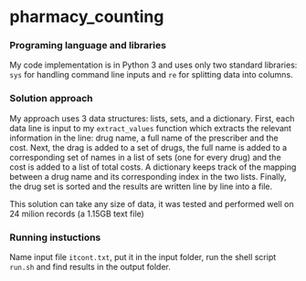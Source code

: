 # pharmacy_counting
### Programing language and libraries
My code implementation is in Python 3 and uses only two standard libraries: `sys` for handling command line inputs and `re` for splitting data into columns.
### Solution approach
My approach uses 3 data structures: lists, sets, and a dictionary.
First, each data line is input to my `extract_values` function which extracts the relevant information in the line: drug name, a full name of the prescriber and the cost.
Next, the drag is added to a set of drugs, the full name is added to a corresponding set of names in a list of sets (one for every drug) and the cost is added to a list of total costs. A dictionary keeps track of the mapping between a drug name and its corresponding index in the two lists.
Finally, the drug set is sorted and the results are written line by line into a file.

This solution can take any size of data, it was tested and performed well on 24 milion records (a 1.15GB text file)
### Running instuctions
Name input file `itcont.txt`, put it in the input folder, run the shell script `run.sh` and find results in the output folder.
